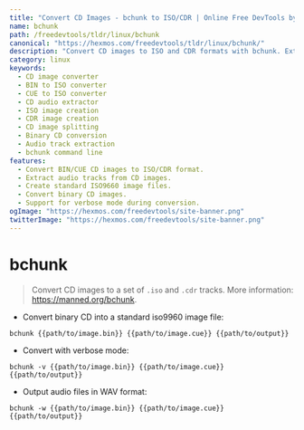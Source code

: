 ```yaml
---
title: "Convert CD Images - bchunk to ISO/CDR | Online Free DevTools by Hexmos"
name: bchunk
path: /freedevtools/tldr/linux/bchunk
canonical: "https://hexmos.com/freedevtools/tldr/linux/bchunk/"
description: "Convert CD images to ISO and CDR formats with bchunk. Extract audio tracks and create standard image files effortlessly. Free online tool, no registration required."
category: linux
keywords:
  - CD image converter
  - BIN to ISO converter
  - CUE to ISO converter
  - CD audio extractor
  - ISO image creation
  - CDR image creation
  - CD image splitting
  - Binary CD conversion
  - Audio track extraction
  - bchunk command line
features:
  - Convert BIN/CUE CD images to ISO/CDR format.
  - Extract audio tracks from CD images.
  - Create standard ISO9660 image files.
  - Convert binary CD images.
  - Support for verbose mode during conversion.
ogImage: "https://hexmos.com/freedevtools/site-banner.png"
twitterImage: "https://hexmos.com/freedevtools/site-banner.png"
---
```


# bchunk

> Convert CD images to a set of `.iso` and `.cdr` tracks.
> More information: <https://manned.org/bchunk>.

- Convert binary CD into a standard iso9960 image file:

`bchunk {{path/to/image.bin}} {{path/to/image.cue}} {{path/to/output}}`

- Convert with verbose mode:

`bchunk -v {{path/to/image.bin}} {{path/to/image.cue}} {{path/to/output}}`

- Output audio files in WAV format:

`bchunk -w {{path/to/image.bin}} {{path/to/image.cue}} {{path/to/output}}`
